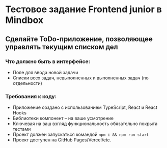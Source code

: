 # Тестовое задание Frontend junior в Mindbox

## Сделайте ToDo-приложение, позволяющее управлять текущим списком дел

### Что должно быть в интерфейсе:
- Поле для ввода новой задачи
- Списки всех задач, невыполненных и выполненных задач (по отдельности)

### Требования к коду:

- Приложение создано с использованием TypeScript, React и React Hooks
- Библиотеки компонент – на ваше усмотрение
- Ключевая на ваш взгляд функциональность обязательно покрыта тестами
- Проект должен запускаться командой `npm i && npm run start`
- Проект доступен на GitHub Pages/Vercel/etc.
